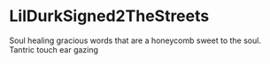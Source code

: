 # LilDurkSigned2TheStreets
Soul healing gracious words that are a honeycomb sweet to the soul. Tantric touch ear gazing
